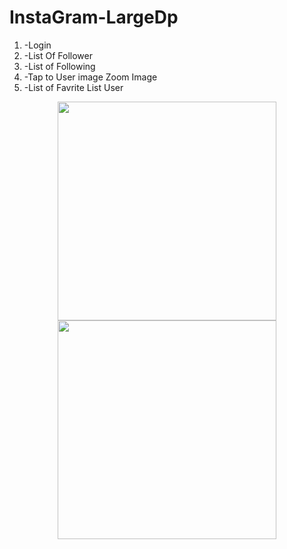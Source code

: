 # InstaGram-LargeDp

<ol>
<li>-Login</li>
<li>-List Of Follower</li>
<li>-List of Following</li>
<li>-Tap to User image Zoom Image</li>
<li>-List of Favrite List User</li>
</ol>

<p align="center">
  <img src="https://s2.postimg.org/8plzn73ux/Recent_Search_Screen_720_X1280.png" width="350"/>
  <img src="https://s2.postimg.org/8plzn73ux/Recent_Search_Screen_720_X1280.png" width="350"/>
</p>
